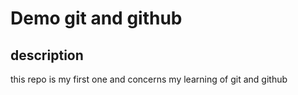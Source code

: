 # Demo git and github
## description 
this repo is my first one and concerns my learning of git and github
